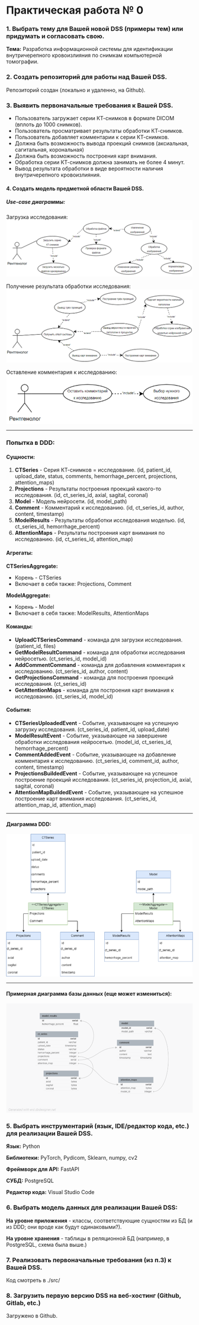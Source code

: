 # Практическая работа № 0

### 1. Выбрать тему для Вашей новой DSS (примеры тем) или придумать и согласовать свою.

**Тема:** Разработка информационной системы для идентификации внутричерепного кровоизлияния по снимкам компьютерной томографии.

### 2. Создать репозиторий для работы над Вашей DSS.

Репозиторий создан (локально и удаленно, на Github).

### 3. Выявить первоначальные требования к Вашей DSS.

- Пользователь загружает серии КТ-снимков в формате DICOM (вплоть до 1000 снимков).
- Пользователь просматривает результаты обработки КТ-снимков.
- Пользователь добавляет комментарии к серии КТ-снимков.
- Должна быть возможность вывода проекций снимков (аксиальная, сагитальная, корональная)
- Должна быть возможность построения карт внимания.
- Обработка серии КТ-снимков должна занимать не более 4 минут.
- Вывод результата обработки в виде вероятности наличия внутричерепного кровоизлияния.

#### 4. Создать модель предметной области Вашей DSS.

##### Use-case диаграммы:

Загрузка исследования:
![Use-case диаграмма - загрузка исследования](images/usecase_upload.PNG)

Получение результата обработки исследования:
![Use-case диаграмма - результат обработки](images/usecase_get_result.PNG)

Оставление комментария к исследованию:
![Use-case диаграмма - оставление комментария](images/usecase_comment.PNG)

----

### Попытка в DDD:

#### Сущности:

1. **CTSeries** - Серия КТ-снимков = исследование. 
(id, patient_id, upload_date, status, comments, hemorrhage_percent, projections, attention_maps)
2. **Projections** - Результаты построения проекций какого-то исследования. 
(id, ct_series_id, axial, sagital, coronal)
3. **Model** - Модель нейросети.
(id, model_path)
4. **Comment** - Комментарий к исследованию. 
(id, ct_series_id, author, content, timestamp)
5. **ModelResults** - Результаты обработки исследования моделью. 
(id, ct_series_id, hemorrhage_percent)
6. **AttentionMaps** - Результаты построения карт внимания по исследованию. 
(id, ct_series_id, attention_map)

#### Агрегаты:
**CTSeriesAggregate:**
- Корень - CTSeries
- Включает в себя также: Projections, Comment

**ModelAggregate:**
- Корень - Model
- Включает в себя также: ModelResults, AttentionMaps

#### Команды:
- **UploadCTSeriesCommand** - команда для загрузки исследования. 
(patient_id, files)
- **GetModelResultCommand** - команда для обработки исследования нейросетью. 
(ct_series_id, model_id)
- **AddCommentCommand** - команда для добавления комментария к исследованию. 
(ct_series_id, author, content)
- **GetProjectionsCommand** - команда для построения проекций исследования. 
(ct_series_id)
- **GetAttentionMaps** - команда для построения карт внимания к исследованию. 
(ct_series_id, model_id)

#### События:

- **CTSeriesUploadedEvent** - Событие, указывающее на успешную загрузку исследования.
(ct_series_id, patient_id, upload_date)
- **ModelResultEvent** - Событие, указывающее на завершение обработки исследования нейросетью.
(model_id, ct_series_id, hemorrhage_percent)
- **CommentAddedEvent** - Событие, указывающее на добавление комментария к исследованию.
(ct_series_id, comment_id, author, content, timestamp)
- **ProjectionsBuildedEvent** - Событие, указывающее на успешное построение проекций исследования.
(ct_series_id, projection_id, axial, sagital, coronal)
- **AttentionMapBuildedEvent** - Событие, указывающее на успешное построение карт внимания исследования.
(ct_series_id, attention_map_id, attention_map)
 
---

#### Диаграмма DDD:

![Диаграмма DDD](images/DDD_diagram.png)

---

#### Примерная диаграмма базы данных (еще может измениться):

![Диаграмма BD](images/ddss_bd.png)

### 5. Выбрать инструментарий (язык, IDE/редактор кода, etc.) для реализации Вашей DSS.

**Язык:** Python

**Библиотеки:** PyTorch, Pydicom, Sklearn, numpy, cv2

**Фреймворк для API:** FastAPI

**СУБД:** PostgreSQL

**Редактор кода:** Visual Studio Code

### 6. Выбрать модель данных для реализации Вашей DSS:

**На уровне приложения** - классы, соответствующие сущностям из БД (и из DDD; они вроде как будут одинаковыми?).

**На уровне хранения** - таблицы в реляционной БД (например, в PostgreSQL, схема была выше.)

### 7. Реализовать первоначальные требования (из п.3) к Вашей DSS.

Код смотреть в ./src/

### 8. Загрузить первую версию DSS на веб-хостинг (Github, Gitlab, etc.)

Загружено в Github.
